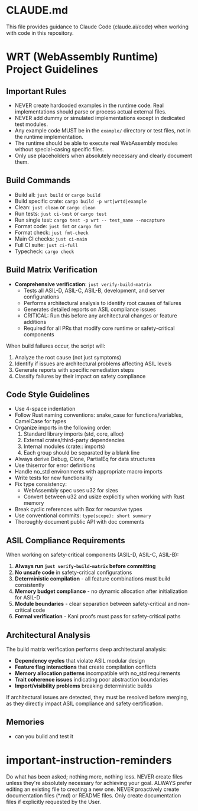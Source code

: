 # CLAUDE.md

This file provides guidance to Claude Code (claude.ai/code) when working with code in this repository.

# WRT (WebAssembly Runtime) Project Guidelines

## Important Rules
- NEVER create hardcoded examples in the runtime code. Real implementations should parse or process actual external files.
- NEVER add dummy or simulated implementations except in dedicated test modules.
- Any example code MUST be in the `example/` directory or test files, not in the runtime implementation.
- The runtime should be able to execute real WebAssembly modules without special-casing specific files.
- Only use placeholders when absolutely necessary and clearly document them.

## Build Commands
- Build all: `just build` or `cargo build`
- Build specific crate: `cargo build -p wrt|wrtd|example`
- Clean: `just clean` or `cargo clean`
- Run tests: `just ci-test` or `cargo test`
- Run single test: `cargo test -p wrt -- test_name --nocapture`
- Format code: `just fmt` or `cargo fmt`
- Format check: `just fmt-check`
- Main CI checks: `just ci-main`
- Full CI suite: `just ci-full`
- Typecheck: `cargo check`

## Build Matrix Verification
- **Comprehensive verification**: `just verify-build-matrix`
  - Tests all ASIL-D, ASIL-C, ASIL-B, development, and server configurations
  - Performs architectural analysis to identify root causes of failures
  - Generates detailed reports on ASIL compliance issues
  - CRITICAL: Run this before any architectural changes or feature additions
  - Required for all PRs that modify core runtime or safety-critical components

When build failures occur, the script will:
1. Analyze the root cause (not just symptoms)
2. Identify if issues are architectural problems affecting ASIL levels
3. Generate reports with specific remediation steps
4. Classify failures by their impact on safety compliance

## Code Style Guidelines
- Use 4-space indentation
- Follow Rust naming conventions: snake_case for functions/variables, CamelCase for types
- Organize imports in the following order:
  1. Standard library imports (std, core, alloc)
  2. External crates/third-party dependencies
  3. Internal modules (crate:: imports)
  4. Each group should be separated by a blank line
- Always derive Debug, Clone, PartialEq for data structures
- Use thiserror for error definitions
- Handle no_std environments with appropriate macro imports
- Write tests for new functionality
- Fix type consistency:
  - WebAssembly spec uses u32 for sizes
  - Convert between u32 and usize explicitly when working with Rust memory
- Break cyclic references with Box<T> for recursive types
- Use conventional commits: `type(scope): short summary`
- Thoroughly document public API with doc comments

## ASIL Compliance Requirements
When working on safety-critical components (ASIL-D, ASIL-C, ASIL-B):
1. **Always run `just verify-build-matrix` before committing**
2. **No unsafe code** in safety-critical configurations
3. **Deterministic compilation** - all feature combinations must build consistently
4. **Memory budget compliance** - no dynamic allocation after initialization for ASIL-D
5. **Module boundaries** - clear separation between safety-critical and non-critical code
6. **Formal verification** - Kani proofs must pass for safety-critical paths

## Architectural Analysis
The build matrix verification performs deep architectural analysis:
- **Dependency cycles** that violate ASIL modular design
- **Feature flag interactions** that create compilation conflicts
- **Memory allocation patterns** incompatible with no_std requirements
- **Trait coherence issues** indicating poor abstraction boundaries
- **Import/visibility problems** breaking deterministic builds

If architectural issues are detected, they must be resolved before merging, as they directly impact ASIL compliance and safety certification.

## Memories
- can you build and test it
# important-instruction-reminders
Do what has been asked; nothing more, nothing less.
NEVER create files unless they're absolutely necessary for achieving your goal.
ALWAYS prefer editing an existing file to creating a new one.
NEVER proactively create documentation files (*.md) or README files. Only create documentation files if explicitly requested by the User.